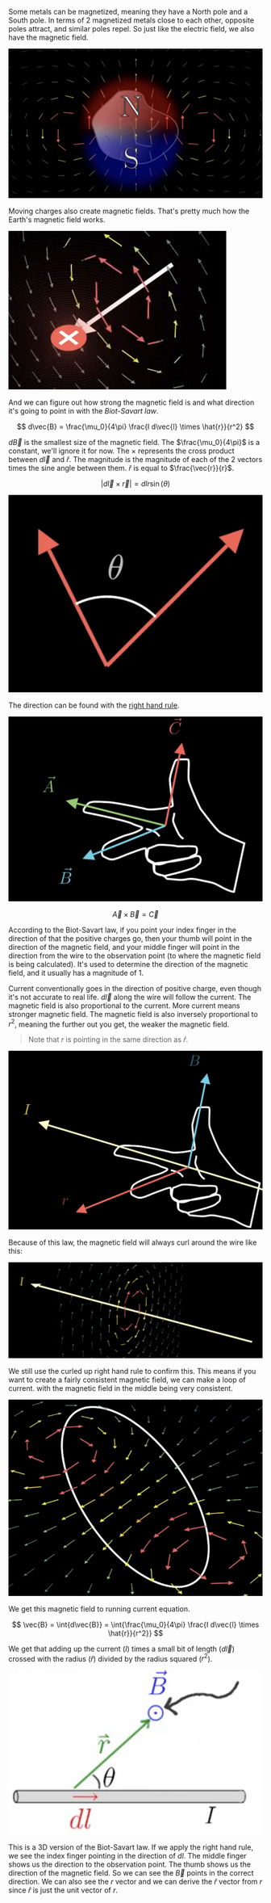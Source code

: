 Some metals can be magnetized, meaning they have a North pole and a South pole. In terms of 2 magnetized metals close to each other, opposite poles attract, and similar poles repel. So just like the electric field, we also have the magnetic field.

![](../Assets/magnetic-field-visualization.png)

Moving charges also create magnetic fields. That's pretty much how the Earth's magnetic field works.

![](../Assets/moving-charges-magnetic-field-visualization.png)

 And we can figure out how strong the magnetic field is and what direction it's going to point in with the *Biot-Savart law*.

$$
d\vec{B} = \frac{\mu_0}{4\pi} \frac{I d\vec{l} \times \hat{r}}{r^2}
$$

$d\vec{B}$ is the smallest size of the magnetic field. The $\frac{\mu_0}{4\pi}$ is a constant, we'll ignore it for now. The $\times$ represents the cross product between $d\vec{l}$ and $\hat{r}$. The magnitude is the magnitude of each of the 2 vectors times the sine angle between them. $\hat{r}$ is equal to $\frac{\vec{r}}{r}$.

$$
| d\vec{l} \times \vec{r} | = dlr \sin(\theta)
$$

![](../Assets/sine-angle-between-bio-savart-vector.png)

The direction can be found with the [right hand rule](https://en.wikipedia.org/wiki/Right-hand_rule).

![](../Assets/right-hand-rule-vectors.png)

$$
\vec{A} \times \vec{B} = \vec{C}
$$

According to the Biot-Savart law, if you point your index finger in the direction of that the positive charges go, then your thumb will point in the direction of the magnetic field, and your middle finger will point in the direction from the wire to the observation point (to where the magnetic field is being calculated). It's used to determine the direction of the magnetic field, and it usually has a magnitude of 1.

Current conventionally goes in the direction of positive charge, even though it's not accurate to real life. $d\vec{l}$ along the wire will follow the current. The magnetic field is also proportional to the current. More current means stronger magnetic field. The magnetic field is also inversely proportional to $r^2$, meaning the further out you get, the weaker the magnetic field.

> Note that $r$ is pointing in the same direction as $\hat{r}$.

![](../Assets/right-hand-rule-biot-savart-law.png)

Because of this law, the magnetic field will always curl around the wire like this:

![](../Assets/magnetic-field-around-wire-biot-savart-law.png)

We still use the curled up right hand rule to confirm this. This means if you want to create a fairly consistent magnetic field, we can make a loop of current. with the magnetic field in the middle being very consistent.

![](../Assets/consistent-magnetic-field-loop.png)

We get this magnetic field to running current equation.

$$
\vec{B} = \int{d\vec{B}} = \int{\frac{\mu_0}{4\pi} \frac{I d\vec{l} \times \hat{r}}{r^2}}
$$

We get that adding up the current ($I$) times a small bit of length ($d\vec{l}$) crossed with the radius ($\hat{r}$) divided by the radius squared ($r^2$).

![](../Assets/biot-savart-3d-visual.png)

This is a 3D version of the Biot-Savart law. If we apply the right hand rule, we see the index finger pointing in the direction of $dl$. The middle finger shows us the direction to the observation point. The thumb shows us the direction of the magnetic field. So we can see the $\vec{B}$ points in the correct direction. We can also see the $r$ vector and we can derive the $\hat{r}$ vector from $r$ since $\hat{r}$ is just the unit vector of $r$.